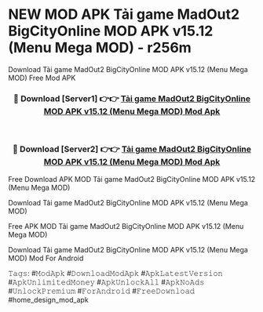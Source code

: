 # NEW MOD APK Tải game MadOut2 BigCityOnline MOD APK v15.12 (Menu Mega MOD) - r256m
Download Tải game MadOut2 BigCityOnline MOD APK v15.12 (Menu Mega MOD) Free Mod APK

<div align="center">
<h3>🔴 Download [Server1] 👉👉 <a href="https://apk-comot.site?title=Tải_game_MadOut2_BigCityOnline_MOD_APK_v15.12_(Menu_Mega_MOD)">Tải game MadOut2 BigCityOnline MOD APK v15.12 (Menu Mega MOD) Mod Apk</a></h3><br>

<h3>🔴 Download [Server2] 👉👉 <a href="https://apk-comot.site?title=Tải_game_MadOut2_BigCityOnline_MOD_APK_v15.12_(Menu_Mega_MOD)">Tải game MadOut2 BigCityOnline MOD APK v15.12 (Menu Mega MOD) Mod Apk</a></h3>
</div>


Free Download APK MOD Tải game MadOut2 BigCityOnline MOD APK v15.12 (Menu Mega MOD)

Download Tải game MadOut2 BigCityOnline MOD APK v15.12 (Menu Mega MOD) 

Free APK MOD Tải game MadOut2 BigCityOnline MOD APK v15.12 (Menu Mega MOD) 

Download Tải game MadOut2 BigCityOnline MOD APK v15.12 (Menu Mega MOD) Mod For Android

𝚃𝚊𝚐𝚜: #𝙼𝚘𝚍𝙰𝚙𝚔 #𝙳𝚘𝚠𝚗𝚕𝚘𝚊𝚍𝙼𝚘𝚍𝙰𝚙𝚔 #𝙰𝚙𝚔𝙻𝚊𝚝𝚎𝚜𝚝𝚅𝚎𝚛𝚜𝚒𝚘𝚗 #𝙰𝚙𝚔𝚄𝚗𝚕𝚒𝚖𝚒𝚝𝚎𝚍𝙼𝚘𝚗𝚎𝚢 #𝙰𝚙𝚔𝚄𝚗𝚕𝚘𝚌𝚔𝙰𝚕𝚕 #𝙰𝚙𝚔𝙽𝚘𝙰𝚍𝚜 #𝚄𝚗𝚕𝚘𝚌𝚔𝙿𝚛𝚎𝚖𝚒𝚞𝚖 #𝙵𝚘𝚛𝙰𝚗𝚍𝚛𝚘𝚒𝚍 #𝙵𝚛𝚎𝚎𝙳𝚘𝚠𝚗𝚕𝚘𝚊𝚍 #home_design_mod_apk